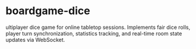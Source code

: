 # boardgame-dice
ultiplayer dice game for online tabletop sessions.  Implements fair dice rolls, player turn synchronization,  statistics tracking, and real-time room state updates via WebSocket.
